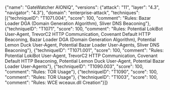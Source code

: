 {"name": "GateWatcher AIONIQ", "versions": {"attack": "11", "layer": "4.3", "navigator": "4.3"}, "domain": "enterprise-attack", "techniques": [{"techniqueID": "T1071.004", "score": 100, "comment": "Rules: Bazar Loader DGA (Domain Generation Algorithm), Sliver DNS Beaconing"}, {"techniqueID": "T1071", "score": 100, "comment": "Rules: Potential LokiBot User-Agent, TrevorC2 HTTP Communication, Covenant Default HTTP Beaconing, Bazar Loader DGA (Domain Generation Algorithm), Potential Lemon Duck User-Agent, Potential Bazar Loader User-Agents, Sliver DNS Beaconing"}, {"techniqueID": "T1071.001", "score": 100, "comment": "Rules: Potential LokiBot User-Agent, TrevorC2 HTTP Communication, Covenant Default HTTP Beaconing, Potential Lemon Duck User-Agent, Potential Bazar Loader User-Agents"}, {"techniqueID": "T1090.003", "score": 100, "comment": "Rules: TOR Usage"}, {"techniqueID": "T1090", "score": 100, "comment": "Rules: TOR Usage"}, {"techniqueID": "T1003", "score": 100, "comment": "Rules: WCE wceaux.dll Creation"}]}